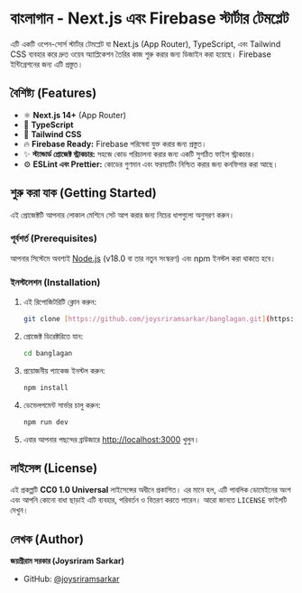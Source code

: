 # বাংলাগান - Next.js এবং Firebase স্টার্টার টেমপ্লেট

এটি একটি ওপেন-সোর্স স্টার্টার টেমপ্লেট যা Next.js (App Router), TypeScript, এবং Tailwind CSS ব্যবহার করে দ্রুত ওয়েব অ্যাপ্লিকেশন তৈরির কাজ শুরু করার জন্য ডিজাইন করা হয়েছে। Firebase ইন্টিগ্রেশনের জন্য এটি প্রস্তুত।

## বৈশিষ্ট্য (Features)

-   ⚛️ **Next.js 14+** (App Router)
-   📘 **TypeScript**
-   🎨 **Tailwind CSS**
-   🔥 **Firebase Ready:** Firebase পরিষেবা যুক্ত করার জন্য প্রস্তুত।
-   ✨ **স্ট্যান্ডার্ড প্রোজেক্ট স্ট্রাকচার:** সহজে কোড পরিচালনা করার জন্য একটি সুগঠিত ফাইল স্ট্রাকচার।
-   ⚙️ **ESLint এবং Prettier:** কোডের গুণমান এবং ফরম্যাটিং নিশ্চিত করার জন্য কনফিগার করা আছে।

## শুরু করা যাক (Getting Started)

এই প্রোজেক্টটি আপনার লোকাল মেশিনে সেট আপ করার জন্য নিচের ধাপগুলো অনুসরণ করুন।

### পূর্বশর্ত (Prerequisites)

আপনার সিস্টেমে অবশ্যই [Node.js](https://nodejs.org/) (v18.0 বা তার নতুন সংস্করণ) এবং npm ইনস্টল করা থাকতে হবে।

### ইনস্টলেশন (Installation)

1.  এই রিপোজিটরিটি ক্লোন করুন:
    ```sh
    git clone [https://github.com/joysriramsarkar/banglagan.git](https://github.com/joysriramsarkar/banglagan.git)
    ```
2.  প্রোজেক্ট ডিরেক্টরিতে যান:
    ```sh
    cd banglagan
    ```
3.  প্রয়োজনীয় প্যাকেজ ইনস্টল করুন:
    ```sh
    npm install
    ```
4.  ডেভেলপমেন্ট সার্ভার চালু করুন:
    ```sh
    npm run dev
    ```
5.  এবার আপনার পছন্দের ব্রাউজারে [http://localhost:3000](http://localhost:3000) খুলুন।

## লাইসেন্স (License)

এই প্রকল্পটি **CC0 1.0 Universal** লাইসেন্সের অধীনে প্রকাশিত। এর মানে হল, এটি পাবলিক ডোমেইনের অংশ এবং আপনি কোনো বাধা ছাড়াই এটি ব্যবহার, পরিবর্তন ও বিতরণ করতে পারেন। আরো জানতে `LICENSE` ফাইলটি দেখুন।

## লেখক (Author)

**জয়শ্রীরাম সরকার (Joysriram Sarkar)**

* GitHub: [@joysriramsarkar](https://github.com/joysriramsarkar)

